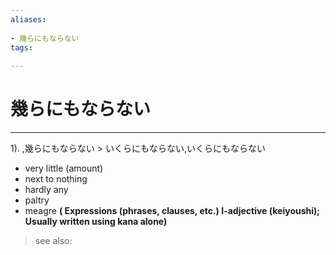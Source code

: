 ```yaml
---
aliases:
    
- 幾らにもならない
tags:
    
---
```


# 幾らにもならない
---
1).
,幾らにもならない > いくらにもならない,いくらにもならない

- very little (amount)
- next to nothing
- hardly any
- paltry
- meagre
**( Expressions (phrases, clauses, etc.) I-adjective (keiyoushi); Usually written using kana alone)**
> see also: 
            